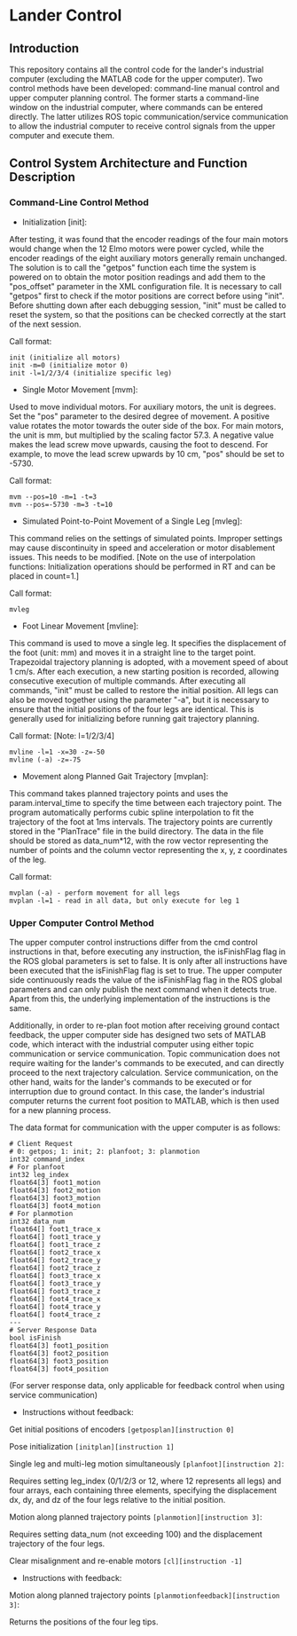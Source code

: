 # Lander Control

## Introduction
This repository contains all the control code for the lander's industrial computer (excluding the MATLAB code for the upper computer). Two control methods have been developed: command-line manual control and upper computer planning control. The former starts a command-line window on the industrial computer, where commands can be entered directly. The latter utilizes ROS topic communication/service communication to allow the industrial computer to receive control signals from the upper computer and execute them.

## Control System Architecture and Function Description
### Command-Line Control Method
* Initialization [init]:

After testing, it was found that the encoder readings of the four main motors would change when the 12 Elmo motors were power cycled, while the encoder readings of the eight auxiliary motors generally remain unchanged. The solution is to call the "getpos" function each time the system is powered on to obtain the motor position readings and add them to the "pos_offset" parameter in the XML configuration file.
It is necessary to call "getpos" first to check if the motor positions are correct before using "init".
Before shutting down after each debugging session, "init" must be called to reset the system, so that the positions can be checked correctly at the start of the next session.

Call format:
```
init (initialize all motors)
init -m=0 (initialize motor 0)
init -l=1/2/3/4 (initialize specific leg)
```
* Single Motor Movement [mvm]:
  
Used to move individual motors.
For auxiliary motors, the unit is degrees. Set the "pos" parameter to the desired degree of movement. A positive value rotates the motor towards the outer side of the box.
For main motors, the unit is mm, but multiplied by the scaling factor 57.3. A negative value makes the lead screw move upwards, causing the foot to descend. For example, to move the lead screw upwards by 10 cm, "pos" should be set to -5730.

Call format:
```
mvm --pos=10 -m=1 -t=3
mvm --pos=-5730 -m=3 -t=10
```
* Simulated Point-to-Point Movement of a Single Leg [mvleg]:

This command relies on the settings of simulated points. Improper settings may cause discontinuity in speed and acceleration or motor disablement issues. This needs to be modified.
[Note on the use of interpolation functions: Initialization operations should be performed in RT and can be placed in count=1.]

Call format:
```
mvleg
```
* Foot Linear Movement [mvline]:

This command is used to move a single leg. It specifies the displacement of the foot (unit: mm) and moves it in a straight line to the target point. Trapezoidal trajectory planning is adopted, with a movement speed of about 1 cm/s. After each execution, a new starting position is recorded, allowing consecutive execution of multiple commands. After executing all commands, "init" must be called to restore the initial position.
All legs can also be moved together using the parameter "-a", but it is necessary to ensure that the initial positions of the four legs are identical. This is generally used for initializing before running gait trajectory planning.

Call format: [Note: l=1/2/3/4]
```
mvline -l=1 -x=30 -z=-50
mvline (-a) -z=-75
```
* Movement along Planned Gait Trajectory [mvplan]:

This command takes planned trajectory points and uses the param.interval_time to specify the time between each trajectory point. The program automatically performs cubic spline interpolation to fit the trajectory of the foot at 1ms intervals. The trajectory points are currently stored in the "PlanTrace" file in the build directory. The data in the file should be stored as data_num*12, with the row vector representing the number of points and the column vector representing the x, y, z coordinates of the leg.

Call format:
```
mvplan (-a) - perform movement for all legs
mvplan -l=1 - read in all data, but only execute for leg 1
```

### Upper Computer Control Method
The upper computer control instructions differ from the cmd control instructions in that, before executing any instruction, the isFinishFlag flag in the ROS global parameters is set to false. It is only after all instructions have been executed that the isFinishFlag flag is set to true. The upper computer side continuously reads the value of the isFinishFlag flag in the ROS global parameters and can only publish the next command when it detects true. Apart from this, the underlying implementation of the instructions is the same.

Additionally, in order to re-plan foot motion after receiving ground contact feedback, the upper computer side has designed two sets of MATLAB code, which interact with the industrial computer using either topic communication or service communication. Topic communication does not require waiting for the lander's commands to be executed, and can directly proceed to the next trajectory calculation. Service communication, on the other hand, waits for the lander's commands to be executed or for interruption due to ground contact. In this case, the lander's industrial computer returns the current foot position to MATLAB, which is then used for a new planning process.

The data format for communication with the upper computer is as follows:
```
# Client Request
# 0: getpos; 1: init; 2: planfoot; 3: planmotion
int32 command_index
# For planfoot
int32 leg_index
float64[3] foot1_motion
float64[3] foot2_motion
float64[3] foot3_motion
float64[3] foot4_motion
# For planmotion
int32 data_num
float64[] foot1_trace_x
float64[] foot1_trace_y
float64[] foot1_trace_z
float64[] foot2_trace_x
float64[] foot2_trace_y
float64[] foot2_trace_z
float64[] foot3_trace_x
float64[] foot3_trace_y
float64[] foot3_trace_z
float64[] foot4_trace_x
float64[] foot4_trace_y
float64[] foot4_trace_z
---
# Server Response Data
bool isFinish
float64[3] foot1_position
float64[3] foot2_position
float64[3] foot3_position
float64[3] foot4_position
```
(For server response data, only applicable for feedback control when using service communication)

* Instructions without feedback:

Get initial positions of encoders ```[getposplan][instruction 0]```

Pose initialization ```[initplan][instruction 1]```

Single leg and multi-leg motion simultaneously ```[planfoot][instruction 2]```:

Requires setting leg_index (0/1/2/3 or 12, where 12 represents all legs) and four arrays, each containing three elements, specifying the displacement dx, dy, and dz of the four legs relative to the initial position.

Motion along planned trajectory points ```[planmotion][instruction 3]```:

Requires setting data_num (not exceeding 100) and the displacement trajectory of the four legs.

Clear misalignment and re-enable motors ```[cl][instruction -1]```

* Instructions with feedback:

Motion along planned trajectory points ```[planmotionfeedback][instruction 3]```: 

Returns the positions of the four leg tips.

